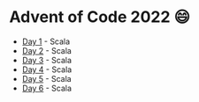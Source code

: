 # Advent of Code 2022 😄

- [Day 1](/2022/Day%2001) - Scala
- [Day 2](/2022/Day%2002) - Scala
- [Day 3](/2022/Day%2003) - Scala
- [Day 4](/2022/Day%2004) - Scala
- [Day 5](/2022/Day%2005) - Scala
- [Day 6](/2022/Day%2006) - Scala
